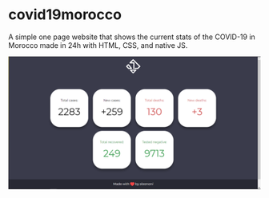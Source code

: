 # covid19morocco
A simple one page website that shows the current stats of the COVID-19 in Morocco made in 24h with HTML, CSS, and native JS.

![screenshot](/assets/images/screenshot.png)
